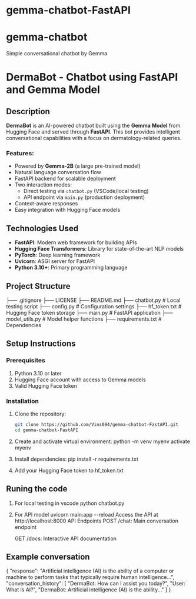 # gemma-chatbot-FastAPI
# gemma-chatbot
Simple conversational chatbot by Gemma

# DermaBot - Chatbot using FastAPI and Gemma Model 



## Description

**DermaBot** is an AI-powered chatbot built using the **Gemma Model** from Hugging Face and served through **FastAPI**. This bot provides intelligent conversational capabilities with a focus on dermatology-related queries.

### Features:
- Powered by **Gemma-2B** (a large pre-trained model)
- Natural language conversation flow
- FastAPI backend for scalable deployment
- Two interaction modes:
  - Direct testing via `chatbot.py` (VSCode/local testing)
  - API endpoint via `main.py` (production deployment)
- Context-aware responses
- Easy integration with Hugging Face models

## Technologies Used

- **FastAPI**: Modern web framework for building APIs
- **Hugging Face Transformers**: Library for state-of-the-art NLP models
- **PyTorch**: Deep learning framework
- **Uvicorn**: ASGI server for FastAPI
- **Python 3.10+**: Primary programming language

## Project Structure
├── .gitignore
├── LICENSE
├── README.md
├── chatbot.py # Local testing script
├── config.py # Configuration settings
├── hf_token.txt # Hugging Face token storage
├── main.py # FastAPI application
├── model_utils.py # Model helper functions
├── requirements.txt # Dependencies


## Setup Instructions

### Prerequisites

1. Python 3.10 or later
2. Hugging Face account with access to Gemma models
3. Valid Hugging Face token

### Installation

1. Clone the repository:
   ```bash
   git clone https://github.com/Vins094/gemma-chatbot-FastAPI.git
   cd gemma-chatbot-FastAPI
   
2. Create and activate virtual environment:
    python -m venv myenv
	activate myenv 
	
3. Install dependencies:
      pip install -r requirements.txt
	  
4. Add your Hugging Face token to hf_token.txt


## Runing the code
1. For local testing in vscode 
     python chatbot.py
2. For API model
     uvicorn main:app --reload
	 Access the API at http://localhost:8000
	 API Endpoints
     POST /chat: Main conversation endpoint

     GET /docs: Interactive API documentation
	 

## Example conversation 
  {
  "response": "Artificial intelligence (AI) is the ability of a computer or machine to perform tasks that typically require human intelligence...",
  "conversation_history": [
    "DermaBot: How can I assist you today?",
    "User: What is AI?",
    "DermaBot: Artificial intelligence (AI) is the ability..."
  ]
} 